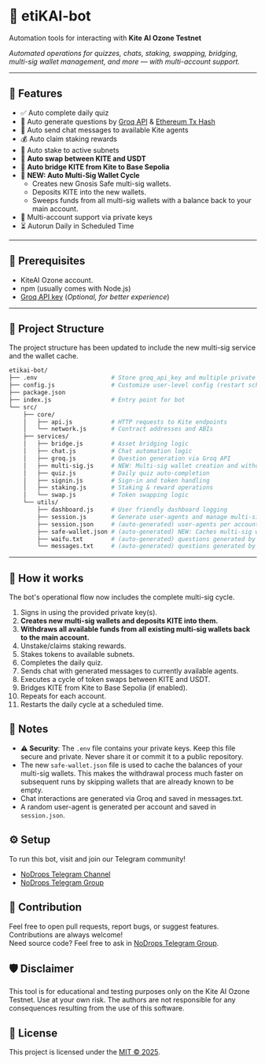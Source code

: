 # 🤖 etiKAI-bot

Automation tools for interacting with **Kite AI Ozone Testnet** [](https://testnet.gokite.ai?referralCode=QAJNHSGD)

*Automated operations for quizzes, chats, staking, swapping, bridging, multi-sig wallet management, and more — with multi-account support.*

-----

## 🚀 Features

  - ✅ Auto complete daily quiz
  - 🧠 Auto generate questions by [Groq API](https://console.groq.com/) & [Ethereum Tx Hash](https://eth.blockscout.com/blocks)
  - 💬 Auto send chat messages to available Kite agents
  - 💰 Auto claim staking rewards
  - 🔗 Auto stake to active subnets
  - 🔄 **Auto swap between KITE and USDT**
  - 🌉 **Auto bridge KITE from Kite to Base Sepolia**
  - 🔐 **NEW: Auto Multi-Sig Wallet Cycle**
      - Creates new Gnosis Safe multi-sig wallets.
      - Deposits KITE into the new wallets.
      - Sweeps funds from all multi-sig wallets with a balance back to your main account.
  - 👥 Multi-account support via private keys
  - ⏳ Autorun Daily in Scheduled Time

-----

## 🧪 Prerequisites

  * KiteAI Ozone account. [](https://testnet.gokite.ai?referralCode=QAJNHSGD)
  * npm (usually comes with Node.js)
  * [Groq API key](https://console.groq.com/) (*Optional, for better experience*)

-----

## 📁 Project Structure

The project structure has been updated to include the new multi-sig service and the wallet cache.

```bash
etikai-bot/
├── .env                     # Store groq_api_key and multiple private keys
├── config.js                # Customize user-level config (restart schedule, message, etc)
├── package.json
├── index.js                 # Entry point for bot
└── src/
    ├── core/
    │   ├── api.js           # HTTP requests to Kite endpoints
    │   └── network.js       # Contract addresses and ABIs
    ├── services/
    │   ├── bridge.js        # Asset bridging logic
    │   ├── chat.js          # Chat automation logic
    │   ├── groq.js          # Question generation via Groq API
    │   ├── multi-sig.js     # NEW: Multi-sig wallet creation and withdrawal logic
    │   ├── quiz.js          # Daily quiz auto-completion
    │   ├── signin.js        # Sign-in and token handling
    │   ├── staking.js       # Staking & reward operations
    │   └── swap.js          # Token swapping logic
    └── utils/
        ├── dashboard.js     # User friendly dashboard logging
        ├── session.js       # Generate user-agents and manage multi-sig cache
        ├── session.json     # (auto-generated) user-agents per account
        ├── safe-wallet.json # (auto-generated) NEW: Caches multi-sig wallet balances
        ├── waifu.txt        # (auto-generated) questions generated by groq
        └── messages.txt     # (auto-generated) questions generated by groq
```

-----

## 🧠 How it works

The bot's operational flow now includes the complete multi-sig cycle.

1.  Signs in using the provided private key(s).
2.  **Creates new multi-sig wallets and deposits KITE into them.**
3.  **Withdraws all available funds from all existing multi-sig wallets back to the main account.**
4.  Unstake/claims staking rewards.
5.  Stakes tokens to available subnets.
6.  Completes the daily quiz.
7.  Sends chat with generated messages to currently available agents.
8.  Executes a cycle of token swaps between KITE and USDT.
9.  Bridges KITE from Kite to Base Sepolia (if enabled).
10. Repeats for each account.
11. Restarts the daily cycle at a scheduled time.

## 📑 Notes

  * **⚠️ Security**: The `.env` file contains your private keys. Keep this file secure and private. Never share it or commit it to a public repository.
  * The new `safe-wallet.json` file is used to cache the balances of your multi-sig wallets. This makes the withdrawal process much faster on subsequent runs by skipping wallets that are already known to be empty.
  * Chat interactions are generated via Groq and saved in messages.txt.
  * A random user-agent is generated per account and saved in `session.json`.

## ⚙️ Setup

To run this bot, visit and join our Telegram community\!

  * [](https://t.me/NoDrops) [NoDrops Telegram Channel](https://t.me/NoDrops)
  * [](https://t.me/NoDropsChat) [NoDrops Telegram Group](https://t.me/NoDropsChat)

## 🤝 Contribution

Feel free to open pull requests, report bugs, or suggest features. Contributions are always welcome\!  
Need source code? Feel free to ask in [](https://t.me/NoDropsChat) [NoDrops Telegram Group](https://t.me/NoDropsChat).

## 🛡️ Disclaimer

This tool is for educational and testing purposes only on the Kite AI Ozone Testnet. Use at your own risk. The authors are not responsible for any consequences resulting from the use of this software.

## 📄 License

This project is licensed under the [MIT © 2025](https://github.com/itsnodrops/etikia-bot/blob/main/LICENSE).
